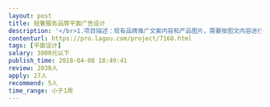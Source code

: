 ```yaml
---                
layout: post       
title: 轻奢服务品牌平面广告设计           
description: '</br>1.项目描述：现有品牌推广文案内容和产品图片，需要按图文内容进行设计平面广告</br>2.项目概况：因为是轻奢品牌，所以设计风格需要体现产品定位，主要用于朋友圈广告，电梯广告的平面设计，工作量较少力求完成质量高。</br>'     
contenturl: https://pro.lagou.com/project/7168.html      
tags: [平面设计]            
salary: 3000元以下          
publish_time: 2018-04-08 18:49:41         
review: 2038人                   
apply: 27人                   
recommend: 5人                   
time_range: 小于1周              
---                 
```

